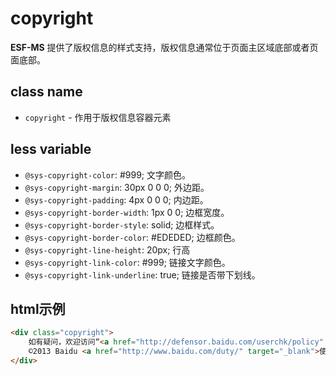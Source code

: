 copyright
========


**ESF-MS** 提供了版权信息的样式支持，版权信息通常位于页面主区域底部或者页面底部。

class name
-----

+ `copyright` - 作用于版权信息容器元素

less variable
---------

- `@sys-copyright-color`: #999; 文字颜色。
- `@sys-copyright-margin`: 30px 0 0 0; 外边距。
- `@sys-copyright-padding`: 4px 0 0 0; 内边距。
- `@sys-copyright-border-width`: 1px 0 0; 边框宽度。
- `@sys-copyright-border-style`: solid; 边框样式。
- `@sys-copyright-border-color`: #EDEDED; 边框颜色。
- `@sys-copyright-line-height`: 20px; 行高
- `@sys-copyright-link-color`: #999; 链接文字颜色。
- `@sys-copyright-link-underline`: true; 链接是否带下划线。


html示例
------

```html
<div class="copyright">
    如有疑问，欢迎访问“<a href="http://defensor.baidu.com/userchk/policy" target="_blank" class="promotion-policy-link">百度推广政策中心</a>”，我已阅读并接受 <a href="http://e.baidu.com/accept.html" target="_blank">《百度推广服务合同》</a><br />
    ©2013 Baidu <a href="http://www.baidu.com/duty/" target="_blank">使用百度前必读</a>
</div>
```


